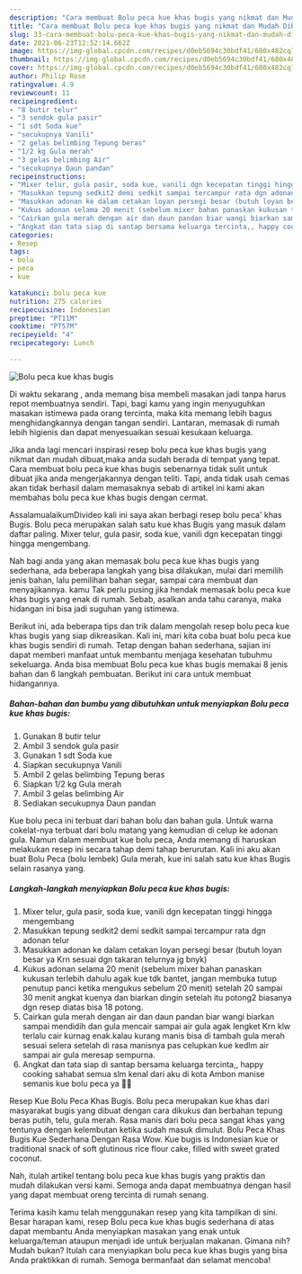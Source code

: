 ```yaml
---
description: "Cara membuat Bolu peca kue khas bugis yang nikmat dan Mudah Dibuat"
title: "Cara membuat Bolu peca kue khas bugis yang nikmat dan Mudah Dibuat"
slug: 33-cara-membuat-bolu-peca-kue-khas-bugis-yang-nikmat-dan-mudah-dibuat
date: 2021-06-23T12:52:14.662Z
image: https://img-global.cpcdn.com/recipes/d0eb5694c30bdf41/680x482cq70/bolu-peca-kue-khas-bugis-foto-resep-utama.jpg
thumbnail: https://img-global.cpcdn.com/recipes/d0eb5694c30bdf41/680x482cq70/bolu-peca-kue-khas-bugis-foto-resep-utama.jpg
cover: https://img-global.cpcdn.com/recipes/d0eb5694c30bdf41/680x482cq70/bolu-peca-kue-khas-bugis-foto-resep-utama.jpg
author: Philip Rose
ratingvalue: 4.9
reviewcount: 11
recipeingredient:
- "8 butir telur"
- "3 sendok gula pasir"
- "1 sdt Soda kue"
- "secukupnya Vanili"
- "2 gelas belimbing Tepung beras"
- "1/2 kg Gula merah"
- "3 gelas belimbing Air"
- "secukupnya Daun pandan"
recipeinstructions:
- "Mixer telur, gula pasir, soda kue, vanili dgn kecepatan tinggi hingga mengembang"
- "Masukkan tepung sedkit2 demi sedkit sampai tercampur rata dgn adonan telur"
- "Masukkan adonan ke dalam cetakan loyan persegi besar (butuh loyan besar ya Krn sesuai dgn takaran telurnya jg bnyk)"
- "Kukus adonan selama 20 menit (sebelum mixer bahan panaskan kukusan terlebih dahulu agak kue tdk bantet, jangan membuka tutup penutup panci ketika mengukus sebelum 20 menit) setelah 20 sampai 30 menit angkat kuenya dan biarkan dingin setelah itu potong2 biasanya dgn resep diatas bisa 18 potong."
- "Cairkan gula merah dengan air dan daun pandan biar wangi biarkan sampai mendidih dan gula mencair sampai air gula agak lengket Krn klw terlalu cair kurnag enak.kalau kurang manis bisa di tambah gula merah sesuai selera setelah di rasa manisnya pas celupkan kue kedlm air sampai air gula meresap sempurna."
- "Angkat dan tata siap di santap bersama keluarga tercinta,, happy cooking sahabat semua slm kenal dari aku di kota Ambon manise semanis kue bolu peca ya 🙏🤗"
categories:
- Resep
tags:
- bolu
- peca
- kue

katakunci: bolu peca kue 
nutrition: 275 calories
recipecuisine: Indonesian
preptime: "PT11M"
cooktime: "PT57M"
recipeyield: "4"
recipecategory: Lunch

---
```



![Bolu peca kue khas bugis](https://img-global.cpcdn.com/recipes/d0eb5694c30bdf41/680x482cq70/bolu-peca-kue-khas-bugis-foto-resep-utama.jpg)

Di waktu  sekarang , anda memang bisa membeli masakan jadi tanpa harus repot membuatnya sendiri. Tapi, bagi kamu yang ingin menyuguhkan masakan istimewa pada orang tercinta, maka kita memang lebih bagus menghidangkannya dengan tangan sendiri. Lantaran, memasak di rumah lebih higienis dan dapat menyesuaikan sesuai kesukaan keluarga.

Jika anda lagi mencari inspirasi resep bolu peca kue khas bugis yang nikmat dan mudah dibuat,maka anda sudah berada di tempat yang tepat. Cara membuat bolu peca kue khas bugis  sebenarnya tidak sulit untuk dibuat jika anda mengerjakannya dengan teliti. Tapi, anda tidak usah cemas akan tidak berhasil dalam memasaknya 
sebab di artikel ini kami akan membahas bolu peca kue khas bugis dengan cermat.  

AssalamualaikumDivideo kali ini saya akan berbagi resep bolu peca&#39; khas Bugis. Bolu peca merupakan salah satu kue khas Bugis yang masuk dalam daftar paling. Mixer telur, gula pasir, soda kue, vanili dgn kecepatan tinggi hingga mengembang.

Nah bagi anda yang akan memasak bolu peca kue khas bugis yang sederhana, ada beberapa langkah yang bisa dilakukan, mulai dari memilih jenis bahan, lalu pemilihan bahan segar, sampai cara membuat dan menyajikannya. kamu Tak perlu pusing jika hendak memasak bolu peca kue khas bugis yang enak di rumah. Sebab, asalkan anda  tahu caranya, maka hidangan ini bisa jadi suguhan yang istimewa.

Berikut ini, ada beberapa tips dan trik dalam mengolah resep bolu peca kue khas bugis yang siap dikreasikan. Kali ini, mari kita coba buat bolu peca kue khas bugis sendiri di rumah. Tetap dengan bahan sederhana, sajian ini dapat memberi manfaat untuk membantu menjaga kesehatan tubuhmu sekeluarga. Anda bisa membuat Bolu peca kue khas bugis memakai 8 jenis bahan dan 6 langkah pembuatan. Berikut ini cara untuk membuat hidangannya.

<!--inarticleads1-->

##### Bahan-bahan dan bumbu yang dibutuhkan untuk menyiapkan Bolu peca kue khas bugis:

1. Gunakan 8 butir telur
1. Ambil 3 sendok gula pasir
1. Gunakan 1 sdt Soda kue
1. Siapkan secukupnya Vanili
1. Ambil 2 gelas belimbing Tepung beras
1. Siapkan 1/2 kg Gula merah
1. Ambil 3 gelas belimbing Air
1. Sediakan secukupnya Daun pandan


Kue bolu peca ini terbuat dari bahan bolu dan bahan gula. Untuk warna cokelat-nya terbuat dari bolu matang yang kemudian di celup ke adonan gula. Namun dalam membuat kue bolu peca, Anda memang di haruskan melakukan resep ini secara tahap demi tahap berurutan. Kali ini aku akan buat Bolu Peca (bolu lembek) Gula merah, kue ini salah satu kue khas Bugis selain rasanya yang. 

<!--inarticleads2-->

##### Langkah-langkah menyiapkan Bolu peca kue khas bugis:

1. Mixer telur, gula pasir, soda kue, vanili dgn kecepatan tinggi hingga mengembang
1. Masukkan tepung sedkit2 demi sedkit sampai tercampur rata dgn adonan telur
1. Masukkan adonan ke dalam cetakan loyan persegi besar (butuh loyan besar ya Krn sesuai dgn takaran telurnya jg bnyk)
1. Kukus adonan selama 20 menit (sebelum mixer bahan panaskan kukusan terlebih dahulu agak kue tdk bantet, jangan membuka tutup penutup panci ketika mengukus sebelum 20 menit) setelah 20 sampai 30 menit angkat kuenya dan biarkan dingin setelah itu potong2 biasanya dgn resep diatas bisa 18 potong.
1. Cairkan gula merah dengan air dan daun pandan biar wangi biarkan sampai mendidih dan gula mencair sampai air gula agak lengket Krn klw terlalu cair kurnag enak.kalau kurang manis bisa di tambah gula merah sesuai selera setelah di rasa manisnya pas celupkan kue kedlm air sampai air gula meresap sempurna.
1. Angkat dan tata siap di santap bersama keluarga tercinta,, happy cooking sahabat semua slm kenal dari aku di kota Ambon manise semanis kue bolu peca ya 🙏🤗


Resep Kue Bolu Peca Khas Bugis. Bolu peca merupakan kue khas dari masyarakat bugis yang dibuat dengan cara dikukus dan berbahan tepung beras putih, telu, gula merah. Rasa manis dari bolu peca sangat khas yang tentunya dengan kelembutan ketika sudah masuk dimulut. Bolu Peca Khas Bugis Kue Sederhana Dengan Rasa Wow. Kue bugis is Indonesian kue or traditional snack of soft glutinous rice flour cake, filled with sweet grated coconut. 

Nah, itulah artikel tentang  bolu peca kue khas bugis  yang praktis dan mudah dilakukan versi kami. Semoga anda dapat membuatnya dengan hasil yang dapat membuat oreng tercinta di rumah senang. 

Terima kasih kamu telah menggunakan resep yang kita tampilkan di sini. Besar harapan kami, resep  Bolu peca kue khas bugis sederhana di atas dapat membantu Anda menyiapkan masakan yang enak untuk keluarga/teman ataupun menjadi ide untuk berjualan makanan. Gimana nih? Mudah bukan? Itulah cara menyiapkan bolu peca kue khas bugis yang bisa Anda praktikkan di rumah. Semoga bermanfaat dan selamat mencoba!

